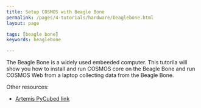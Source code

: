 ```yaml
---
title: Setup COSMOS with Beagle Bone
permalink: /pages/4-tutorials/hardware/beaglebone.html
layout: page

tags: [beagle bone]
keywords: beaglebone

---
```


The Beagle Bone is a widely used embeeded computer. This tutorila will show you how to install and run COSMOS core on the Beagle Bone and run COSMOS Web from a laptop collecting data from the Beagle Bone.


Other resources:
- [Artemis PyCubed link](https://hsfl.github.io/artemis/pages/documentation/pycubed/main-script.html)
